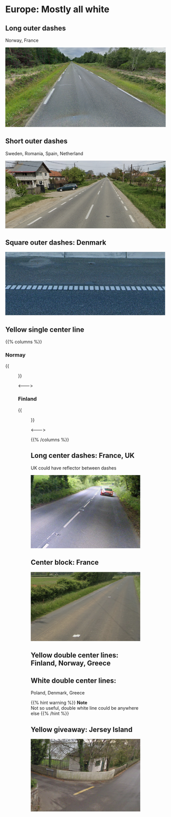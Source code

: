 # Europe: Mostly all white

## Long outer dashes
Norway, France

<img src="line-no.png" class="img-lg" />

## Short outer dashes
Sweden, Romania, Spain, Netherland

<img src="line-ro.png" class="img-lg" /> 

## Square outer dashes: Denmark

<img src="line-dk.png" class="img-lg" />

## Yellow single center line

{{% columns %}}

### Normay

{{<figure src="line-yellow-no.png" caption="with orange tint" class="img-md" >}}

<--->

### Finland

{{<figure src="line-fi.png" caption="with white dashes" class="img-md" >}}

<--->

{{% /columns %}}

## Long center dashes: France, UK

UK could have reflector between dashes

<img src="line-uk.png" class="img-lg" />

## Center block: France

<img src="line-block-fr.png" class="img-lg" />


## Yellow double center lines: Finland, Norway, Greece

## White double center lines:
Poland, Denmark, Greece

{{% hint warning %}}
**Note**  
Not so useful, double white line could be anywhere else
{{% /hint %}}

## Yellow giveaway: Jersey Island

<img src="line-jersey.png" class="img-lg" />

